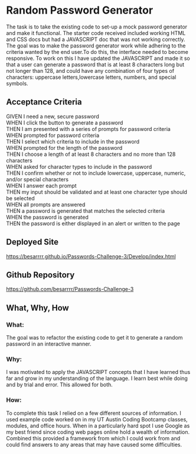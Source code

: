 # Random Password Generator

The task is to take  the existing code to set-up a mock password generator and make it functional. The starter code received included working HTML and CSS docs but had a JAVASCRIPT doc that was not working correctly. The goal was to make the password generator work while adhering to the criteria wanted by the end user.To do this, the interface needed to become responsive. To work on this I have updated the JAVASCRIPT and made it so that a user can generate a password that is at least 8 characters long but not longer than 128, and could have any combination of four types of characters: uppercase letters,lowercase letters, numbers, and special symbols. 

## Acceptance Criteria

GIVEN I need a new, secure password<br />
WHEN I click the button to generate a password<br />
THEN I am presented with a series of prompts for password criteria<br />
WHEN prompted for password criteria<br />
THEN I select which criteria to include in the password<br />
WHEN prompted for the length of the password<br />
THEN I choose a length of at least 8 characters and no more than 128 characters<br />
WHEN asked for character types to include in the password<br />
THEN I confirm whether or not to include lowercase, uppercase, numeric, and/or special characters<br />
WHEN I answer each prompt<br />
THEN my input should be validated and at least one character type should be selected<br />
WHEN all prompts are answered<br />
THEN a password is generated that matches the selected criteria<br />
WHEN the password is generated<br />
THEN the password is either displayed in an alert or written to the page<br />

## Deployed Site

https://besarrrr.github.io/Passwords-Challenge-3/Develop/index.html

## Github Repository

https://github.com/besarrrr/Passwords-Challenge-3

## What, Why, How

### What:
The goal was to refactor the existing code to get it to generate a random password in an interactive manner. 

### Why:
I was motivated to apply the JAVASCRIPT concepts that I have learned thus far and grow in my understanding of the language. I learn best while doing and by trial and error. This allowed for both. 

### How:
To complete this task I  relied on a few different sources of information. I used example code worked on  in my UT Austin Coding Bootcamp classes, modules, and office hours. When in a particularly hard spot I use Google as my best friend since coding web pages online hold a wealth of information. Combined this provided a framework from which I could work from and could find answers to any areas that may have caused some difficulties.